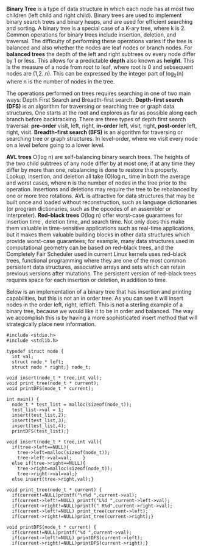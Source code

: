 **Binary Tree** is a type of data structure in which each node has at most two children (left child and right child). Binary trees are used to implement binary search trees and binary heaps, and are used for efficient searching and sorting. A binary tree is a special case of a K-ary tree, where k is 2. Common operations for binary trees include insertion, deletion, and traversal. The difficulty of performing these operations varies if the tree is balanced and also whether the nodes are leaf nodes or branch nodes. For **balanced trees** the depth of the left and right subtrees ov every node differ by 1 or less. This allows for a predictable **depth** also known as **height**. This is the measure of a node from root to leaf, where root is 0 and sebsequent nodes are (1,2..n). This can be expressed by the integer part of log<sub>2</sub>(n) where n is the number of nodes in the tree.   

The operations performed on trees requires searching in one of two main ways: Depth First Search and Breadth-first search. **Depth-first search (DFS)** is an algorithm for traversing or searching tree or graph data structures. One starts at the root and explores as far as possible along each branch before backtracking. There are three types of depth first search traversal: **pre-order** visit, left, right, **in-order** left, visit, right, **post-order** left, right, visit. **Breadth-first search (BFS)** is an algorithm for traversing or searching tree or graph structures. In level-order, where we visit every node on a level before going to a lower level.<br>

**AVL trees** O(log n) are self-balancing binary search trees. The heights of the two child subtrees of any node differ by at most one; if at any time they differ by more than one, rebalancing is done to restore this property. Lookup, insertion, and deletion all take (O)log n_ time in both the average and worst cases, where n is the number of nodes in the tree prior to the operation. Insertions and deletions may require the tree to be rebalanced by one or more tree rotations. AVL is attractive for data structures that may be built once and loaded without reconstruction, such as language dictionaries (or program dictionaries, such as the opcodes of an assembler or interpreter).
**Red–black trees** O(log n) offer worst-case guarantees for insertion time , deletion time, and search time. Not only does this make them valuable in time-sensitive applications such as real-time applications, but it makes them valuable building blocks in other data structures which provide worst-case guarantees; for example, many data structures used in computational geometry can be based on red–black trees, and the Completely Fair Scheduler used in current Linux kernels uses red–black trees, functional programming where they are one of the most common persistent data structures, associative arrays and sets which can retain previous versions after mutations. The persistent version of red–black trees requires  space for each insertion or deletion, in addition to time. 

Below is an implementation of a binary tree that has insertion and printing capabilities, but this is not an in order tree. As you can see it will insert nodes in the order left, right, leftleft. This is not a sterling example of a binary tree, because we would like it to be in order and balanced. The way we accomplish this is by having a more sophisticated insert method that will strategically place new information. 

    #include <stdio.h>
    #include <stdlib.h>
    
    typedef struct node {
      int val;
      struct node * left;
      struct node * right;} node_t;
    
    void insert(node_t * tree,int val);
    void print_tree(node_t * current);
    void printDFS(node_t * current);
    
    int main() {
      node_t * test_list = malloc(sizeof(node_t));
      test_list->val = 1;
      insert(test_list,2);
      insert(test_list,3);
      insert(test_list,4);
      printDFS(test_list);}
    
    void insert(node_t * tree,int val){
      if(tree->left==NULL){
        tree->left=malloc(sizeof(node_t));
        tree->left->val=val;    }
      else if(tree->right==NULL){
        tree->right=malloc(sizeof(node_t));
        tree->right->val=val;}
      else insert(tree->right,val);}
    
    void print_tree(node_t * current) {
      if(current!=NULL)printf("\n%d ",current->val);
      if(current->left!=NULL) printf("L%d ",current->left->val);
      if(current->right!=NULL)printf(" R%d",current->right->val);   
      if(current->left!=NULL) print_tree(current->left);
      if(current->right!=NULL)print_tree(current->right);}
    
    void printDFS(node_t * current) {
      if(current!=NULL)printf("%d ",current->val);
      if(current->left!=NULL) printDFS(current->left);
      if(current->right!=NULL)printDFS(current->right);}
    

